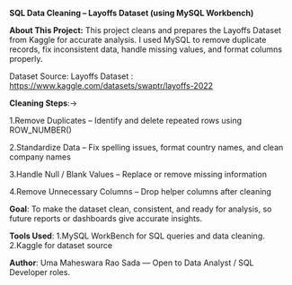 **SQL Data Cleaning – Layoffs Dataset (using MySQL Workbench)**

**About This Project:**
This project cleans and prepares the Layoffs  Dataset from Kaggle for accurate analysis.
I used MySQL to remove duplicate records, fix inconsistent data, handle missing values, and format columns properly.

Dataset Source: Layoffs Dataset : https://www.kaggle.com/datasets/swaptr/layoffs-2022

**Cleaning Steps**:->

1.Remove Duplicates – Identify and delete repeated rows using ROW_NUMBER()

2.Standardize Data – Fix spelling issues, format country names, and clean company names

3.Handle Null / Blank Values – Replace or remove missing information

4.Remove Unnecessary Columns – Drop helper columns after cleaning

**Goal**: To make the dataset clean, consistent, and ready for analysis, so future reports or dashboards give accurate insights.

**Tools Used**:
1.MySQL WorkBench for SQL queries and data cleaning.  
2.Kaggle for dataset source

**Author**: Uma Maheswara Rao Sada — Open to Data Analyst / SQL Developer roles.
